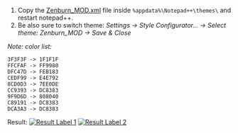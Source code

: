 1. Copy the [Zenburn_MOD.xml](https://github.com/martysama0134/how-to-general/raw/master/npp-zenburn-darker/Zenburn_MOD.xml) file inside `%appdata%\Notepad++\themes\` and restart notepad++.
2. Be also sure to switch theme: _Settings -> Style Configurator... -> Select theme: Zenburn_MOD -> Save & Close_

_Note: color list:_
```
3F3F3F -> 1F1F1F
FFCFAF -> FF9980
DFC47D -> FEB183
CEDF99 -> E4E792
8CD0D3 -> 7EE0DE
CC9393 -> DC8383
9F9D6D -> 808040
C89191 -> DC8383
DCA3A3 -> DC8383
```

Result:
[![Result Label 1](http://i.imgur.com/ogiJYou.png)](http://i.imgur.com/ogiJYou.png)
[![Result Label 2](http://i.imgur.com/v2wJTul.png)](http://i.imgur.com/v2wJTul.png)
